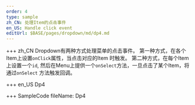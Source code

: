```yaml
--- 
order: 4
type: sample
zh_CN: 处理Item的点击事件
en_US: Handle click event
editUrl: $BASE/pages/dropdown/md/dp4.md
---
```


+++ zh_CN
 Dropdown有两种方式处理菜单的点击事件。
  第一种方式，在各个Item上设置<Code>onClick</Code>属性，当点击对应的Item 时触发。
  第二种方式，在每个Item上设置一个<Code>id</Code>, 然后在Menu上提供一个<Code>onSelect</Code>方法，一旦点击了某个Item，将通过<Code>onSelect</Code>
 方法触发回调。



+++ en_US
Dp4

+++ SampleCode
fileName: Dp4
